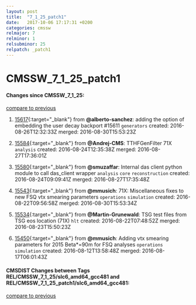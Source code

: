 ```yaml
---
layout: post
title:  "7_1_25_patch1"
date:   2017-10-06 17:17:31 +0200
categories: cmssw
relmajor: 7
relminor: 1
relsubminor: 25
relpatch: _patch1
---
```


# CMSSW_7_1_25_patch1
#### Changes since CMSSW_7_1_25:

[compare to previous](https://github.com/cms-sw/cmssw/compare/CMSSW_7_1_25...CMSSW_7_1_25_patch1)



1. [15617](http://github.com/cms-sw/cmssw/pull/15617){:target="_blank"}  from **@alberto-sanchez**: adding the option of embedding the user decay backport #15611 `generators`  created: 2016-08-26T12:32:33Z merged: 2016-08-30T15:53:23Z

1. [15584](http://github.com/cms-sw/cmssw/pull/15584){:target="_blank"}  from **@Andrej-CMS**: TTHFGenFilter 71X `analysis`  created: 2016-08-24T12:35:38Z merged: 2016-08-27T17:36:01Z

1. [15580](http://github.com/cms-sw/cmssw/pull/15580){:target="_blank"}  from **@smuzaffar**: Internal das client python module to call das_client wrapper `analysis`  `core`  `reconstruction`  created: 2016-08-24T09:09:41Z merged: 2016-08-27T17:35:48Z

1. [15543](http://github.com/cms-sw/cmssw/pull/15543){:target="_blank"}  from **@mmusich**: 71X: Miscellaneous fixes to new FSQ vtx smearing parameters `operations`  `simulation`  created: 2016-08-22T09:56:58Z merged: 2016-08-30T15:53:34Z

1. [15534](http://github.com/cms-sw/cmssw/pull/15534){:target="_blank"}  from **@Martin-Grunewald**: TSG test files from TSG eos location (71X) `hlt`  created: 2016-08-22T07:48:52Z merged: 2016-08-23T15:50:23Z

1. [15450](http://github.com/cms-sw/cmssw/pull/15450){:target="_blank"}  from **@mmusich**: Adding vtx smearing parameters for 2015 Beta*=90m for FSQ analyses `operations`  `simulation`  created: 2016-08-12T13:58:48Z merged: 2016-08-17T06:01:43Z

#### CMSDIST Changes between Tags REL/CMSSW_7_1_25/slc6_amd64_gcc481 and REL/CMSSW_7_1_25_patch1/slc6_amd64_gcc481:

[compare to previous](https://github.com/cms-sw/cmsdist/compare/REL/CMSSW_7_1_25/slc6_amd64_gcc481...REL/CMSSW_7_1_25_patch1/slc6_amd64_gcc481)


